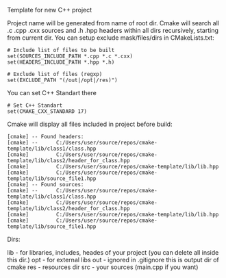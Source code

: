 Template for new C++ project

Project name will be generated from name of root dir. Cmake will search all .c .cpp .cxx 
sources and .h .hpp headers within all dirs recursively, starting from current dir. 
You can setup exclude mask/files/dirs in CMakeLists.txt:

```
# Include list of files to be built
set(SOURCES_INCLUDE_PATH *.cpp *.c *.cxx)
set(HEADERS_INCLUDE_PATH *.hpp *.h)

# Exclude list of files (regxp)
set(EXCLUDE_PATH "(/out|/opt|/res)")
```

You can set C++ Standart there

```
# Set C++ Standart
set(CMAKE_CXX_STANDARD 17)
```

Cmake will display all files included in project before build:

```
[cmake] -- Found headers:
[cmake] -- 		C:/Users/user/source/repos/cmake-template/lib/class1/class.hpp
[cmake] 		C:/Users/user/source/repos/cmake-template/lib/class2/header_for_class.hpp
[cmake] 		C:/Users/user/source/repos/cmake-template/lib/lib.hpp
[cmake] 		C:/Users/user/source/repos/cmake-template/lib/source_file1.hpp
[cmake] -- Found sources:
[cmake] -- 		C:/Users/user/source/repos/cmake-template/lib/class1/class.hpp
[cmake] 		C:/Users/user/source/repos/cmake-template/lib/class2/header_for_class.hpp
[cmake] 		C:/Users/user/source/repos/cmake-template/lib/lib.hpp
[cmake] 		C:/Users/user/source/repos/cmake-template/lib/source_file1.hpp
```

Dirs:

lib - for libraries, includes, heades of your project (you can delete all inside this dir.)
opt - for external libs
out - ignored in .gitignore this is output dir of cmake
res - resources dir
src - your sources (main.cpp if you want)
